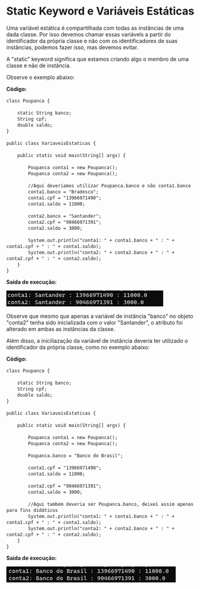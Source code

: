 # Static Keyword e Variáveis Estáticas

Uma variável estática é compartilhada com todas as instâncias de uma dada classe. Por isso devemos chamar essas variávels a partir do identificador da própria classe e não com os identificadores de suas instâncias, podemos fazer isso, mas devemos evitar.

A "static" keyword significa que estamos criando algo o membro de uma classe e não de instância.

Observe o exemplo abaixo:

**Código:**

```
class Poupanca {
    
    static String banco;
    String cpf;
    double saldo;
}

public class VariaveisEstaticas {
    
    public static void main(String[] args) {

        Poupanca conta1 = new Poupanca();
        Poupanca conta2 = new Poupanca();

        //Aqui deveriamos utilizar Poupanca.banco e não conta1.banco
        conta1.banco = "Bradesco";
        conta1.cpf = "13966971490";
        conta1.saldo = 11000;

        conta2.banco = "Santander";
        conta2.cpf = "90466971391";
        conta2.saldo = 3000;

        System.out.println("conta1: " + conta1.banco + " : " + conta1.cpf + " : " + conta1.saldo);
        System.out.println("conta2: " + conta2.banco + " : " + conta2.cpf + " : " + conta2.saldo);
    }
}
```

**Saída de execução:**

![](images/static-variables-output.png)

Observe que mesmo que apenas a variável de instância "banco" no objeto "conta2" tenha sido inicializada com o valor "Santander", o atributo foi alterado em ambas as instâncias da classe.

Além disso, a iniciliazação da variável de instância deveria ter utilizado o identificador da própria classe, como no exemplo abaixo:

**Código:**

```
class Poupanca {
    
    static String banco;
    String cpf;
    double saldo;
}

public class VariaveisEstaticas {
    
    public static void main(String[] args) {

        Poupanca conta1 = new Poupanca();
        Poupanca conta2 = new Poupanca();

        Poupanca.banco = "Banco do Brasil";

        conta1.cpf = "13966971490";
        conta1.saldo = 11000;

        conta2.cpf = "90466971391";
        conta2.saldo = 3000;

        //Aqui também deveria ser Poupanca.banco, deixei assim apenas para fins didáticos
        System.out.println("conta1: " + conta1.banco + " : " + conta1.cpf + " : " + conta1.saldo);
        System.out.println("conta2: " + conta2.banco + " : " + conta2.cpf + " : " + conta2.saldo);
    }
}
```

**Saída de execução:**

![](images/static-variables-output2.png)